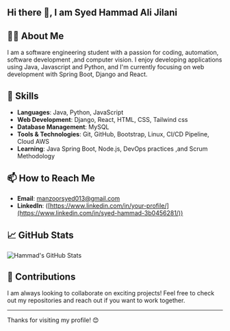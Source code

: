 ## Hi there 👋, I am Syed Hammad Ali Jilani

## 👨‍💻 About Me

I am a software engineering student with a passion for coding, automation, software development ,and computer vision. I enjoy developing applications using Java, Javascript and Python, and I'm currently focusing on web development with Spring Boot, Django and React.

## 🚀 Skills

- **Languages**: Java, Python, JavaScript
- **Web Development**: Django, React, HTML, CSS, Tailwind css
- **Database Management**: MySQL
- **Tools & Technologies**: Git, GitHub, Bootstrap, Linux, CI/CD Pipeline, Cloud AWS
- **Learning**: Java Spring Boot, Node.js, DevOps practices ,and Scrum Methodology

## 📫 How to Reach Me

- **Email**: [manzoorsyed013@gmail.com](mailto:manzoorsyed013@gmail.com)
- **LinkedIn**: ([https://www.linkedin.com/in/your-profile/](https://www.linkedin.com/in/syed-hammad-3b0456281/))

## 📈 GitHub Stats

![Hammad's GitHub Stats](https://github-readme-stats.vercel.app/api?username=HammadJilani&show_icons=true&hide_title=true&count_private=true&theme=radical)

## 🌟 Contributions

I am always looking to collaborate on exciting projects! Feel free to check out my repositories and reach out if you want to work together.

---

Thanks for visiting my profile! 😊

